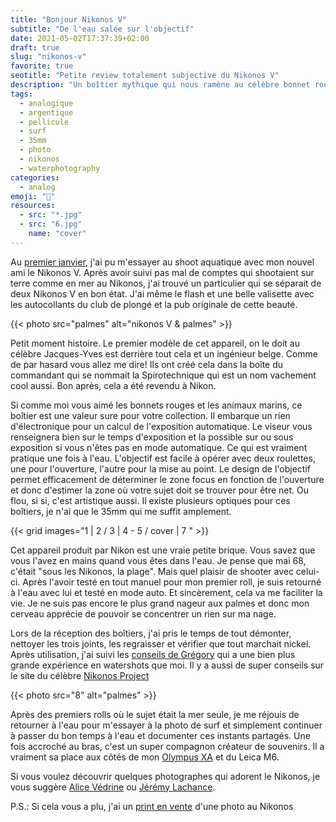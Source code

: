 ```yaml
---
title: "Bonjour Nikonos V"
subtitle: "De l'eau salée sur l'objectif"
date: 2021-05-02T17:37:39+02:00
draft: true
slug: "nikonos-v"
favorite: true
seotitle: "Petite review totalement subjective du Nikonos V"
description: "Un boîtier mythique qui nous ramène au célèbre bonnet rouge de Jacques-Yves. J'ai pu grâce à lui shooter de la pellicule dans l'eau salée. Un petit retour sur son utilisation." 
tags:
  - analogique
  - argentique
  - pellicule
  - surf
  - 35mm
  - photo
  - nikonos
  - waterphotography
categories:
  - analog
emoji: "📸"
resources:
  - src: "*.jpg"
  - src: "6.jpg"
    name: "cover"
---
```


Au [premier janvier](/premier-janvier), j'ai pu m'essayer au shoot aquatique avec mon nouvel ami le Nikonos V. Après avoir suivi pas mal de comptes qui shootaient sur terre comme en mer au Nikonos, j'ai trouvé un particulier qui se séparait de deux Nikonos V en bon état. J'ai même le flash et une belle valisette avec les autocollants du club de plongé et la pub originale de cette beauté.

{{< photo src="palmes" alt="nikonos V & palmes" >}}

Petit moment histoire. Le premier modèle de cet appareil, on le doit au célèbre Jacques-Yves est derrière tout cela et un ingénieur belge. Comme de par hasard vous allez me dire! Ils ont créé cela dans la boîte du commandant qui se nommait la Spirotechnique qui est un nom vachement cool aussi. Bon après, cela a été revendu à Nikon.

Si comme moi vous aimé les bonnets rouges et les animaux marins, ce boîtier est une valeur sure pour votre collection. Il embarque un rien d'électronique pour un calcul de l'exposition automatique. Le viseur vous renseignera bien sur le temps d'exposition et la possible sur ou sous exposition si vous n'êtes pas en mode automatique. Ce qui est vraiment pratique une fois à l'eau. L'objectif est facile à opérer avec deux roulettes, une pour l'ouverture, l'autre pour la mise au point. Le design de l'objectif permet efficacement de déterminer le zone focus en fonction de l'ouverture et donc d'estimer la zone où votre sujet doit se trouver pour être net. Ou flou, si si, c'est artistique aussi. Il existe plusieurs optiques pour ces boîtiers, je n'ai que le 35mm qui me suffit amplement.

{{< grid images="1 | 2 / 3 | 4 - 5 / cover | 7 " >}}

Cet appareil produit par Nikon est une vraie petite brique. Vous savez que vous l'avez en mains quand vous êtes dans l'eau. Je pense que mai 68, c'était "sous les Nikonos, la plage". Mais quel plaisir de shooter avec celui-ci. Après l'avoir testé en tout manuel pour mon premier roll, je suis retourné à l'eau avec lui et testé en mode auto. Et sincèrement, cela va me faciliter la vie. Je ne suis pas encore le plus grand nageur aux palmes et donc mon cerveau apprécie de pouvoir se concentrer un rien sur ma nage. 

Lors de la réception des boîtiers, j'ai pris le temps de tout démonter, nettoyer les trois joints, les regraisser et vérifier que tout marchait nickel. Après utilisation, j'ai suivi les [conseils de Grégory](https://gregorymignard.com/entretien-caisson-etanche/) qui a une bien plus grande expérience en watershots que moi. Il y a aussi de super conseils sur le site du célèbre [Nikonos Project](http://www.nikonosproject.com)

{{< photo src="8" alt="palmes" >}}

Après des premiers rolls où le sujet était la mer seule, je me réjouis de retourner à l'eau pour m'essayer à la photo de surf et simplement continuer à passer du bon temps à l'eau et documenter ces instants partagés. Une fois accroché au bras, c'est un super compagnon créateur de souvenirs. Il a vraiment sa place aux côtés de mon [Olympus XA](/olympus-xa) et du Leica M6.

Si vous voulez découvrir quelques photographes qui adorent le Nikonos, je vous suggère [Alice Védrine](https://www.instagram.com/alicevedrine/) ou [Jérémy Lachance](https://jeremylachance.com). 


P.S.: Si cela vous a plu, j'ai un [print en vente](/shop/new-year) d'une photo au Nikonos 
